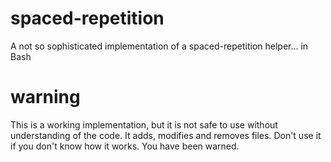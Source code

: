 # spaced-repetition
A not so sophisticated implementation of a spaced-repetition helper... in Bash

# warning
This is a working implementation, but it is not safe to use without understanding of the code. It adds, modifies and removes files. Don't use it if you don't know how it works. You have been warned.
